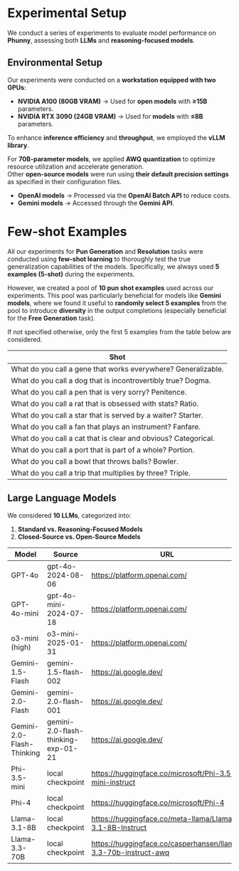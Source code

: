 # Experimental Setup  

We conduct a series of experiments to evaluate model performance on **Phunny**, assessing both **LLMs** and **reasoning-focused models**.  


## Environmental Setup  

Our experiments were conducted on a **workstation equipped with two GPUs**:  

- **NVIDIA A100 (80GB VRAM)** → Used for **open models** with **≥15B** parameters.  
- **NVIDIA RTX 3090 (24GB VRAM)** → Used for **models** with **≤8B** parameters.  

To enhance **inference efficiency** and **throughput**, we employed the **vLLM library**.  

For **70B-parameter models**, we applied **AWQ quantization** to optimize resource utilization and accelerate generation.  
Other **open-source models** were run using **their default precision settings** as specified in their configuration files.  

- **OpenAI models** → Processed via the **OpenAI Batch API** to reduce costs.  
- **Gemini models** → Accessed through the **Gemini API**.  

# Few-shot Examples

All our experiments for **Pun Generation** and **Resolution** tasks were conducted using **few-shot learning** to thoroughly test the true generalization capabilities of the models. Specifically, we always used **5 examples (5-shot)** during the experiments.

However, we created a pool of **10 pun shot examples** used across our experiments. This pool was particularly beneficial for models like **Gemini models**, where we found it useful to **randomly select 5 examples** from the pool to introduce **diversity** in the output completions (especially beneficial for the **Free Generation** task).  

If not specified otherwise, only the first 5 examples from the table below are considered.

| Shot                                         |
|----------------------------------------------|
| What do you call a gene that works everywhere? Generalizable. |
| What do you call a dog that is incontrovertibly true? Dogma. |
| What do you call a pen that is very sorry? Penitence. |
| What do you call a rat that is obsessed with stats? Ratio. |
| What do you call a star that is served by a waiter? Starter. |
| What do you call a fan that plays an instrument? Fanfare. |
| What do you call a cat that is clear and obvious? Categorical. |
| What do you call a port that is part of a whole? Portion. |
| What do you call a bowl that throws balls? Bowler. |
| What do you call a trip that multiplies by three? Triple. |

## Large Language Models  

We considered **10 LLMs**, categorized into:  

1. **Standard vs. Reasoning-Focused Models**  
2. **Closed-Source vs. Open-Source Models**  

| Model                      | Source                               | URL                                   |
|----------------------------|--------------------------------------|---------------------------------------|
| GPT-4o                     | gpt-4o-2024-08-06                    | https://platform.openai.com/          |
| GPT-4o-mini                | gpt-4o-mini-2024-07-18               | https://platform.openai.com/          |
| o3-mini (high)             | o3-mini-2025-01-31                   | https://platform.openai.com/          |
| Gemini-1.5-Flash           | gemini-1.5-flash-002                 | https://ai.google.dev/                |
| Gemini-2.0-Flash           | gemini-2.0-flash-001                 | https://ai.google.dev/                |
| Gemini-2.0-Flash-Thinking  | gemini-2.0-flash-thinking-exp-01-21  | https://ai.google.dev/                |
| Phi-3.5-mini               | local checkpoint                     | https://huggingface.co/microsoft/Phi-3.5-mini-instruct |
| Phi-4                      | local checkpoint                     | https://huggingface.co/microsoft/Phi-4|
| Llama-3.1-8B               | local checkpoint                     | https://huggingface.co/meta-llama/Llama-3.1-8B-Instruct |
| Llama-3.3-70B              | local checkpoint                     | https://huggingface.co/casperhansen/llama-3.3-70b-instruct-awq |
